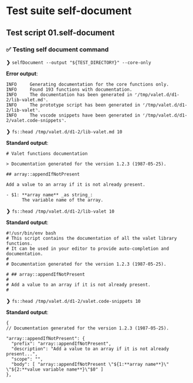 # Test suite self-document

## Test script 01.self-document

### ✅ Testing self document command

❯ `selfDocument --output "${TEST_DIRECTORY}" --core-only`

**Error output**:

```text
INFO     Generating documentation for the core functions only.
INFO     Found 193 functions with documentation.
INFO     The documentation has been generated in ⌜/tmp/valet.d/d1-2/lib-valet.md⌝.
INFO     The prototype script has been generated in ⌜/tmp/valet.d/d1-2/lib-valet⌝.
INFO     The vscode snippets have been generated in ⌜/tmp/valet.d/d1-2/valet.code-snippets⌝.
```

❯ `fs::head /tmp/valet.d/d1-2/lib-valet.md 10`

**Standard output**:

```text
# Valet functions documentation

> Documentation generated for the version 1.2.3 (1987-05-25).

## array::appendIfNotPresent

Add a value to an array if it is not already present.

- $1: **array name** _as string_:
      The variable name of the array.
```

❯ `fs::head /tmp/valet.d/d1-2/lib-valet 10`

**Standard output**:

```text
#!/usr/bin/env bash
# This script contains the documentation of all the valet library functions.
# It can be used in your editor to provide auto-completion and documentation.
#
# Documentation generated for the version 1.2.3 (1987-05-25).

# ## array::appendIfNotPresent
# 
# Add a value to an array if it is not already present.
# 
```

❯ `fs::head /tmp/valet.d/d1-2/valet.code-snippets 10`

**Standard output**:

```text
{
// Documentation generated for the version 1.2.3 (1987-05-25).

"array::appendIfNotPresent": {
  "prefix": "array::appendIfNotPresent",
  "description": "Add a value to an array if it is not already present...",
  "scope": "",
  "body": [ "array::appendIfNotPresent \"${1:**array name**}\" \"${2:**value variable name**}\"$0" ]
},

```

